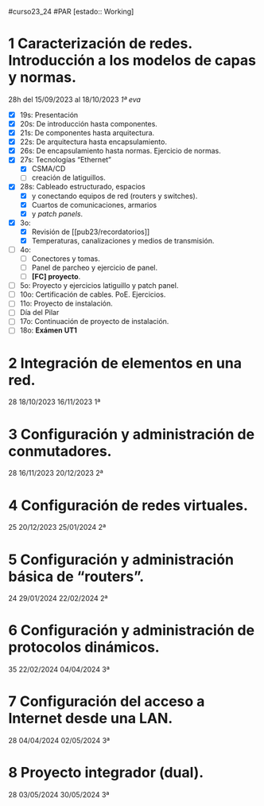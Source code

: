#curso23_24 #PAR [estado:: Working] 

# 1 Caracterización de redes. Introducción a los modelos de capas y normas. 
28h del 15/09/2023 al 18/10/2023 *1ª eva*
* [x] 19s: Presentación
* [x] 20s: De introducción hasta componentes.
* [x] 21s: De componentes hasta arquitectura.
* [x] 22s: De arquitectura hasta encapsulamiento.
* [x] 26s: De encapsulamiento hasta normas. Ejercicio de normas.
* [x] 27s: Tecnologías “Ethernet”
  * [x] CSMA/CD
  * [ ] creación de latiguillos.
* [x] 28s: Cableado estructurado, espacios
  * [x] y conectando equipos de red (routers y switches).
  * [x] Cuartos de comunicaciones, armarios
  * [x] y *patch panels*.
* [x] 3o:
  + [x] Revisión de [[pub23/recordatorios]]
  * [x] Temperaturas, canalizaciones y medios de transmisión.
* [ ] 4o:
  * [ ] Conectores y tomas.
  * [ ] Panel de parcheo y ejercicio de panel.
  * [ ] **[FC] proyecto**.
* [ ] 5o: Proyecto y ejercicios latiguillo y patch panel.
* [ ] 10o: Certificación de cables. PoE. Ejercicios.
* [ ] 11o: Proyecto de instalación.
* [ ] Día del Pilar
* [ ] 17o: Continuación de proyecto de instalación.
* [ ] 18o: **Exámen UT1**

# 2 Integración de elementos en una red. 
28 18/10/2023 16/11/2023 1ª

# 3 Configuración y administración de conmutadores. 
28 16/11/2023 20/12/2023 2ª

# 4 Configuración de redes virtuales. 
25 20/12/2023 25/01/2024 2ª

# 5 Configuración y administración básica de “routers”. 
24 29/01/2024 22/02/2024 2ª

# 6 Configuración y administración de protocolos dinámicos. 
35 22/02/2024 04/04/2024 3ª

# 7 Configuración del acceso a Internet desde una LAN. 
28 04/04/2024 02/05/2024 3ª

# 8 Proyecto integrador (dual). 
28 03/05/2024 30/05/2024 3ª